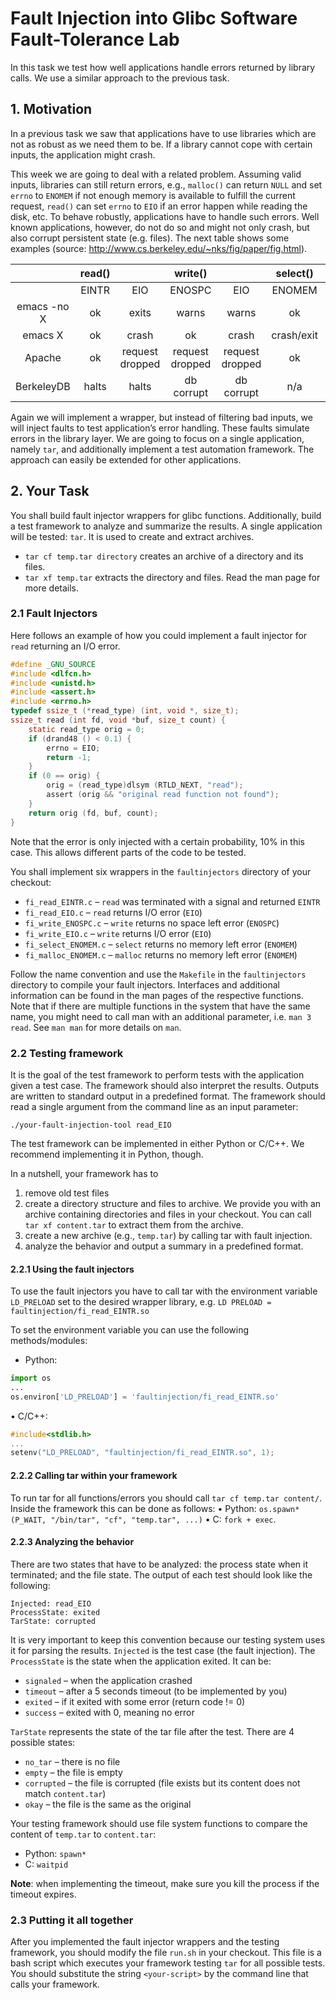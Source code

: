 # Fault Injection into Glibc Software Fault-Tolerance Lab

In this task we test how well applications handle errors returned by library calls. We
use a similar approach to the previous task.

## 1. Motivation

In a previous task we saw that applications have to use libraries which are not as robust
as we need them to be. If a library cannot cope with certain inputs, the application might
crash.

This week we are going to deal with a related problem. Assuming valid inputs, libraries
can still return errors, e.g., `malloc()` can return `NULL` and set `errno` to `ENOMEM` if not
enough memory is available to fulfill the current request, `read()` can set `errno` to `EIO`
if an error happen while reading the disk, etc. To behave robustly, applications have to
handle such errors. Well known applications, however, do not do so and might not only
crash, but also corrupt persistent state (e.g. files). The next table shows some examples (source:
http://www.cs.berkeley.edu/~nks/fig/paper/fig.html).

| | read() |  | write() | | select() | malloc() |
|:---:|:---:|:---:|:---:|:---:|:---:|:---:|
| | EINTR | EIO | ENOSPC | EIO | ENOMEM | ENOMEM |
| emacs -no X  | ok | exits | warns | warns  | ok | crash |
| emacs X  | ok | crash | ok | crash  | crash/exit | crash |
| Apache | ok | request dropped | request dropped | request dropped | ok | n/a |
| BerkeleyDB | halts | halts | db corrupt | db corrupt | n/a | halts |

Again we will implement a wrapper, but instead of filtering bad inputs, we will inject
faults to test application’s error handling. These faults simulate errors in the library layer.
We are going to focus on a single application, namely `tar`, and additionally implement a
test automation framework. The approach can easily be extended for other applications.

## 2. Your Task

You shall build fault injector wrappers for glibc functions. Additionally, build a test framework to analyze and summarize the results. A single application will be tested: `tar`. It is used to create and extract archives.

* `tar cf temp.tar directory` creates an archive of a directory and its files.
* `tar xf temp.tar` extracts the directory and files.
Read the man page for more details.

### 2.1 Fault Injectors

Here follows an example of how you could implement a fault injector for `read` returning an I/O error.

```c
#define _GNU_SOURCE
#include <dlfcn.h>
#include <unistd.h>
#include <assert.h>
#include <errno.h>
typedef ssize_t (*read_type) (int, void *, size_t);
ssize_t read (int fd, void *buf, size_t count) {
    static read_type orig = 0;
    if (drand48 () < 0.1) {
        errno = EIO;
        return -1;
    }
    if (0 == orig) {
        orig = (read_type)dlsym (RTLD_NEXT, "read");
        assert (orig && "original read function not found");
    }
    return orig (fd, buf, count);
}
```

Note that the error is only injected with a certain probability, 10% in this case. This
allows different parts of the code to be tested.

You shall implement six wrappers in the `faultinjectors` directory of your checkout:
* `fi_read_EINTR.c` – `read` was terminated with a signal and returned `EINTR`
* `fi_read_EIO.c` – `read` returns I/O error (`EIO`)
* `fi_write_ENOSPC.c` – `write` returns no space left error (`ENOSPC`)
* `fi_write_EIO.c` – `write` returns I/O error (`EIO`)
* `fi_select_ENOMEM.c` – `select` returns no memory left error (`ENOMEM`)
* `fi_malloc_ENOMEM.c` – `malloc` returns no memory left error (`ENOMEM`)

Follow the name convention and use the `Makefile` in the `faultinjectors` directory
to compile your fault injectors. Interfaces and additional information can be found in the
man pages of the respective functions. Note that if there are multiple functions in the
system that have the same name, you might need to call man with an additional parameter,
i.e. `man 3 read`. See `man man` for more details on `man`.

### 2.2 Testing framework

It is the goal of the test framework to perform tests with the application given a test case.
The framework should also interpret the results. Outputs are written to standard output
in a predefined format. The framework should read a single argument from the command
line as an input parameter:

```shell script
./your-fault-injection-tool read_EIO
```

The test framework can be implemented in either Python or C/C++. We recommend implementing it in Python, though.

In a nutshell, your framework has to
1. remove old test files
1. create a directory structure and files to archive. We provide you with an archive containing directories and files in your checkout. You can call `tar xf content.tar` to extract them from the archive.
1. create a new archive (e.g., `temp.tar`) by calling tar with fault injection.
1. analyze the behavior and output a summary in a predefined format.

#### 2.2.1 Using the fault injectors

To use the fault injectors you have to call tar with the environment variable `LD_PRELOAD`
set to the desired wrapper library, e.g. `LD PRELOAD = faultinjection/fi_read_EINTR.so`

To set the environment variable you can use the following methods/modules:
* Python:
```python
import os
...
os.environ['LD_PRELOAD'] = 'faultinjection/fi_read_EINTR.so'
```

• C/C++:
```c
#include<stdlib.h>
...
setenv("LD_PRELOAD", "faultinjection/fi_read_EINTR.so", 1);
```

#### 2.2.2 Calling tar within your framework

To run tar for all functions/errors you should call `tar cf temp.tar content/`. Inside
the framework this can be done as follows:
• Python: `os.spawn*(P_WAIT, "/bin/tar", "cf", "temp.tar", ...)`
• C: `fork + exec`.

#### 2.2.3 Analyzing the behavior

There are two states that have to be analyzed: the process state when it terminated; and
the file state. The output of each test should look like the following:

```text
Injected: read_EIO
ProcessState: exited
TarState: corrupted
```

It is very important to keep this convention because our testing system uses it for
parsing the results. `Injected` is the test case (the fault injection). The `ProcessState`
is the state when the application exited. It can be:
* `signaled` – when the application crashed
* `timeout` – after a 5 seconds timeout (to be implemented by you)
* `exited` – if it exited with some error (return code != 0)
* `success` – exited with 0, meaning no error

`TarState` represents the state of the tar file after the test. There are 4 possible states:
* `no_tar` – there is no file
* `empty` – the file is empty
* `corrupted` – the file is corrupted (file exists but its content does not match `content.tar`)
* `okay` – the file is the same as the original

Your testing framework should use file system functions to compare the content of
`temp.tar` to `content.tar`:
* Python: `spawn*`
* C: `waitpid`

**Note**: when implementing the timeout, make sure you kill the process if the timeout
expires.

### 2.3 Putting it all together

After you implemented the fault injector wrappers and the testing framework, you should
modify the file `run.sh` in your checkout. This file is a bash script which executes your
framework testing `tar` for all possible tests. You should substitute the string `<your-script>`
by the command line that calls your framework.


